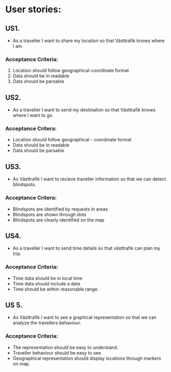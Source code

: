 # User stories: 

## US1. 
* As a traveller I want to share my location so that Västtrafik knows where I am.
### Acceptance Criteria: 
1. Location should follow geographical-coordinate format
1. Data should be in readable
1. Data should be parsable

## US2. 
* As a traveller I want to send my destination so that Västtrafik knows where I want to go.
### Acceptance Critera:
* Location should follow geographical - coordinate format
* Data should be in readable
* Data should be parsable

## US3. 
* As Västtrafik I want to recieve traveller information so that we can detect blindspots.
### Acceptance Critera:
* Blindspots are identified by requests in areas
* Blindspots are shown through dots
* Blindspots are clearly identified on the map


## US4.
* As a traveller I want to send time details so that västtrafik can plan my trip.
### Acceptance Criteria: 
* Time data should be in local time
* Time data should include a date
* Time should be within reasonable range. 

## US 5.
* As Västtrafik I want to see a graphical representation so that we can analyze the travellers behaviour.
### Acceptance Criteria: 
* The representation should be easy to understand.
* Traveller behaviour should be easy to see.
* Geographical representation should display locations through markers on map.
